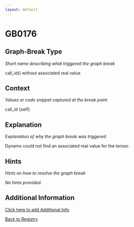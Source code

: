 ```yaml
---
layout: default
---
```

# GB0176

## Graph-Break Type
*Short name describing what triggered the graph break*

call_id() without associated real value

## Context
*Values or code snippet captured at the break point*

call_id {self}

## Explanation
*Explanation of why the graph break was triggered*

Dynamo could not find an associated real value for the tensor.

## Hints
*Hints on how to resolve the graph break*

*No hints provided.*


## Additional Information

<!-- ADDITIONAL INFORMATION START - Add custom information below this line -->

<!-- ADDITIONAL INFORMATION END -->


[Click here to add Additional Info](https://github.com/meta-pytorch/compile-graph-break-site/edit/main/docs/gb/gb0176.md)

[Back to Registry](../index.html)

